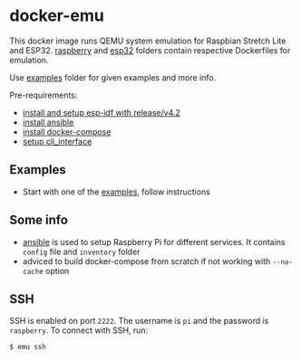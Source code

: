 
# docker-emu
This docker image runs QEMU system emulation for Raspbian Stretch Lite and ESP32. [raspberry](./raspberry) and [esp32](./esp32) folders contain respective Dockerfiles for emulation.  

Use [examples](./examples) folder for given examples and more info. 

Pre-requirements:
- [install and setup esp-idf with release/v4.2](https://github.com/espressif/esp-idf) 
- [install ansible](https://docs.ansible.com/ansible/latest/installation_guide/intro_installation.html)
- [install docker-compose](https://docs.docker.com/compose/install/)
- [setup cli_interface](./cli_interface)

## Examples
- Start with one of the [examples](./examples), follow instructions

## Some info
- [ansible](./ansible) is used to setup Raspberry Pi for different services. It contains `config` file and `inventory` folder 
- adviced to build docker-compose from scratch if not working with `--no-cache` option

## SSH

SSH is enabled on port `2222`. The username is `pi` and the password is `raspberry`. 
To connect with SSH, run:

`$ emu ssh`
